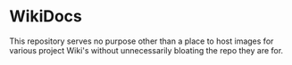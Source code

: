 WikiDocs
==========

This repository serves no purpose other than a place to host images for various project Wiki's without unnecessarily bloating the repo they are for.